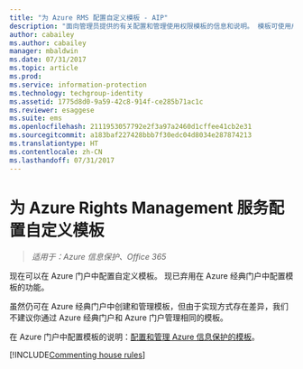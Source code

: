 ```yaml
---
title: "为 Azure RMS 配置自定义模板 - AIP"
description: "面向管理员提供的有关配置和管理使用权限模板的信息和说明。 模板可使用户和其他管理员轻松地将策略应用于限制授权用户访问的敏感文件。"
author: cabailey
ms.author: cabailey
manager: mbaldwin
ms.date: 07/31/2017
ms.topic: article
ms.prod: 
ms.service: information-protection
ms.technology: techgroup-identity
ms.assetid: 1775d8d0-9a59-42c8-914f-ce285b71ac1c
ms.reviewer: esaggese
ms.suite: ems
ms.openlocfilehash: 2111953057792e2f3a97a2460d1cffee41cb2e31
ms.sourcegitcommit: a183baf227428bbb7f30edc04d8034e287874213
ms.translationtype: HT
ms.contentlocale: zh-CN
ms.lasthandoff: 07/31/2017
---
```

# <a name="configuring-custom-templates-for-the-azure-rights-management-service"></a>为 Azure Rights Management 服务配置自定义模板

>*适用于：Azure 信息保护、Office 365*

现在可以在 Azure 门户中配置自定义模板。 现已弃用在 Azure 经典门户中配置模板的功能。

虽然仍可在 Azure 经典门户中创建和管理模板，但由于实现方式存在差异，我们不建议你通过 Azure 经典门户和 Azure 门户管理相同的模板。

在 Azure 门户中配置模板的说明：[配置和管理 Azure 信息保护的模板](configure-policy-templates.md)。

[!INCLUDE[Commenting house rules](../includes/houserules.md)]

